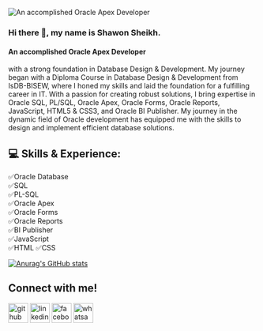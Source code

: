 ![An accomplished Oracle Apex Developer](https://media.licdn.com/dms/image/D5616AQFq4Nxt70lxZw/profile-displaybackgroundimage-shrink_350_1400/0/1707489385815?e=1713398400&v=beta&t=LmqOIgpTJ9PasLN7rs9IyVOohKlIpcsVqcTZDOWkqno)
### Hi there 👋, my name is Shawon Sheikh.
#### An accomplished Oracle Apex Developer

with a strong foundation in Database Design & Development. My journey began with a Diploma Course in Database Design & Development from IsDB-BISEW, where I honed my skills and laid the foundation for a fulfilling career in IT.
With a passion for creating robust solutions, I bring expertise in Oracle SQL, PL/SQL, Oracle Apex, Oracle Forms, Oracle Reports, JavaScript, HTML5 & CSS3, and Oracle BI Publisher. My journey in the dynamic field of Oracle development has equipped me with the skills to design and implement efficient database solutions.

## 💻 Skills & Experience: 
✅Oracle Database </br> ✅SQL </br> ✅PL-SQL </br> ✅Oracle Apex </br> ✅Oracle Forms </br> ✅Oracle Reports </br> ✅BI Publisher </br> ✅JavaScript </br> ✅HTML ✅CSS


[![Anurag's GitHub stats](https://github-readme-stats.vercel.app/api?username=Shawon392&show_icons=true)](https://github.com/Shawon392/github-readme-stats&show_icons=true) <!-- [![Top Langs](https://github-readme-stats.vercel.app/api/top-langs/?username=shawon392)](https://github.com/anuraghazra/github-readme-stats) -->

<!--
- 🔭 I’m currently working on my project. 
- 🌱 I’m currently learning JavaScript 
- 👯 I’m looking to collaborate on Oracle Apex. 
- 💬 Ask me about Oracle Apex, SQL, PL/SQL, Oracle Forms, and Oracle Reports. 
- 📫 How to reach me: shawonsheikh392@gmail.com 
- 😄 Pronouns: He/Him 
- ⚡ Fun fact: I think I am funny. 
-->
## Connect with me! 
[<img src='https://cdn.jsdelivr.net/npm/simple-icons@3.0.1/icons/github.svg' alt='github' height='40'>](https://github.com/shawon392)  [<img src='https://cdn.jsdelivr.net/npm/simple-icons@3.0.1/icons/linkedin.svg' alt='linkedin' height='40'>](https://www.linkedin.com/in/www.linkedin.com/in/shawon-sheikh/)  [<img src='https://cdn.jsdelivr.net/npm/simple-icons@3.0.1/icons/facebook.svg' alt='facebook' height='40'>](https://www.facebook.com/https://www.facebook.com/shawon.sheikh.100095531288058)  [<img src='https://cdn.jsdelivr.net/npm/simple-icons@3.0.1/icons/whatsapp.svg' alt='whatsapp' height='40'>](https://wa.me/+8801779815788)  

<!--
<a href='https://archiveprogram.github.com/'><img src='https://raw.githubusercontent.com/acervenky/animated-github-badges/master/assets/acbadge.gif' width='40' height='40'></a> <a href='https://docs.github.com/en/developers'><img src='https://raw.githubusercontent.com/acervenky/animated-github-badges/master/assets/devbadge.gif' width='40' height='40'></a> <a href='https://github.com/pricing'><img src='https://raw.githubusercontent.com/acervenky/animated-github-badges/master/assets/pro.gif' width='40' height='40'></a> <a href='https://stars.github.com/'><img src='https://raw.githubusercontent.com/acervenky/animated-github-badges/master/assets/starbadge.gif' width='35' height='35'></a> <a href='https://docs.github.com/en/github/supporting-the-open-source-community-with-github-sponsors'><img src='https://raw.githubusercontent.com/acervenky/animated-github-badges/master/assets/sponsorbadge.gif' width='35' height='35'></a> 
-->
<!--
[![trophy](https://github-profile-trophy.vercel.app/?username=shawon392)](https://github.com/ryo-ma/github-profile-trophy)

![GitHub stats](https://github-readme-stats.vercel.app/api?username=shawon392&show_icons=true&count_private=true)  

![Vaunt Badge](https://api.vaunt.dev/v1/github/entities/shawon392/contributions?format=svg&private=true)  

![GitHub metrics](https://metrics.lecoq.io/shawon392)  

![GitHub streak stats](https://streak-stats.demolab.com/?user=shawon392)  
-->
